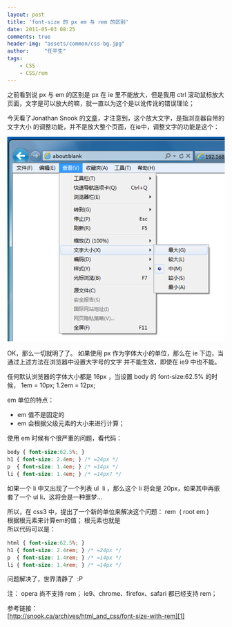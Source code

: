 ```yaml
---
layout: post
title: 'font-size 的 px em 与 rem 的区别'
date: 2011-05-03 08:25
comments: true
header-img: "assets/common/css-bg.jpg"
author:     "任平生"
tags:
    - CSS
    - CSS/rem
---
```



之前看到说 px 与 em 的区别是 px 在 ie 里不能放大，但是我用 ctrl 滚动鼠标放大页面，文字是可以放大的嘛，就一直以为这个是以讹传讹的错误理论；  
  
今天看了Jonathan Snook 的[文章][1]，才注意到，这个放大文字，是指浏览器自带的 文字大小 的调整功能，并不是放大整个页面，在ie中，调整文字的功能是这个：  

![text-zoom.png](/assets/2011/05/text-zoom.png)

  
OK，那么一切就明了了。 如果使用 px 作为字体大小的单位，那么在 ie 下边，当通过上述方法在浏览器中设置大字号的文字 并不能生效，即使在 ie9 中也不能。  
  
任何默认浏览器的字体大小都是 16px ，当设置 body 的 font-size:62.5% 的时候， 1em = 10px; 1.2em = 12px;  
  
em 单位的特点：  
  

* em 值不是固定的
* em 会根据父级元素的大小来进行计算；

  
使用 em 时候有个很严重的问题，看代码：  
  
```css    
body { font-size:62.5%; }  
h1 { font-size: 2.4em; } /* =24px */  
p  { font-size: 1.4em; } /* =14px */  
li { font-size: 1.4em; } /* =14px? */  
```

如果一个 li 中又出现了一个列表 ul  li ，那么这个 li 将会是 20px，如果其中再嵌套了一个 ul li，这将会是一种噩梦...  
  
所以，在 css3 中，提出了一个新的单位来解决这个问题： rem  ( root em )  
根据根元素来计算em的值； 根元素也就是 <html>  
所以代码可以是：  
  
```css  
html { font-size:62.5%; }  
h1 { font-size: 2.4rem; } /* =24px */  
p  { font-size: 1.4rem; } /* =14px */  
li { font-size: 1.4rem; } /* =14px */  
```
  
  
问题解决了，世界清静了  :P  
  
注： opera 尚不支持 rem； ie9、chrome、firefox、safari 都已经支持 rem；  
  
参考链接：  
[http://snook.ca/archives/html_and_css/font-size-with-rem][1]

[1]: http://snook.ca/archives/html_and_css/font-size-with-rem
[2]: http://2.bp.blogspot.com/-QZ8ZgA895u4/Tb-4ACSfzOI/AAAAAAAACRI/JQR4KDfaEd8/s1600/text-zoom.png